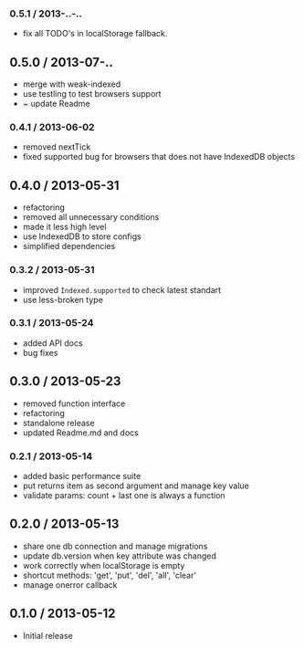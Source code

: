 ### 0.5.1 / 2013-..-..

  * fix all TODO's in localStorage fallback.

## 0.5.0 / 2013-07-..

  * merge with weak-indexed
  * use testling to test browsers support
  * ~ update Readme

### 0.4.1 / 2013-06-02

  * removed nextTick
  * fixed supported bug for browsers that does not have IndexedDB objects

## 0.4.0 / 2013-05-31

  * refactoring
  * removed all unnecessary conditions
  * made it less high level
  * use IndexedDB to store configs
  * simplified dependencies

### 0.3.2 / 2013-05-31

  * improved `Indexed.supported` to check latest standart
  * use less-broken type

### 0.3.1 / 2013-05-24

  * added API docs
  * bug fixes

## 0.3.0 / 2013-05-23

  * removed function interface
  * refactoring
  * standalone release
  * updated Readme.md and docs

### 0.2.1 / 2013-05-14

  * added basic performance suite
  * put returns item as second argument and manage key value
  * validate params: count + last one is always a function

## 0.2.0 / 2013-05-13

  * share one db connection and manage migrations
  * update db.version when key attribute was changed
  * work correctly when localStorage is empty
  * shortcut methods: 'get', 'put', 'del', 'all', 'clear'
  * manage onerror callback

## 0.1.0 / 2013-05-12

  * Initial release
